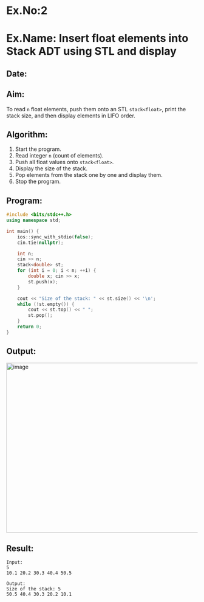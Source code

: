 # Ex.No:2  
# Ex.Name: Insert float elements into Stack ADT using STL and display  

## Date:  

## Aim:  
To read `n` float elements, push them onto an STL `stack<float>`, print the stack size, and then display elements in LIFO order.  

## Algorithm:  
1. Start the program.  
2. Read integer `n` (count of elements).  
3. Push all float values onto `stack<float>`.  
4. Display the size of the stack.  
5. Pop elements from the stack one by one and display them.  
6. Stop the program.  

## Program:
```cpp
#include <bits/stdc++.h>
using namespace std;

int main() {
    ios::sync_with_stdio(false);
    cin.tie(nullptr);

    int n; 
    cin >> n;
    stack<double> st;
    for (int i = 0; i < n; ++i) {
        double x; cin >> x;
        st.push(x);
    }

    cout << "Size of the stack: " << st.size() << '\n';
    while (!st.empty()) {
        cout << st.top() << " ";
        st.pop();
    }
    return 0;
}
```

## Output:
<img width="878" height="447" alt="image" src="https://github.com/user-attachments/assets/3c080bfb-35fe-4f1a-806c-6d102dfc7285" />

## Result:
```
Input:
5
10.1 20.2 30.3 40.4 50.5

Output:
Size of the stack: 5
50.5 40.4 30.3 20.2 10.1
```
